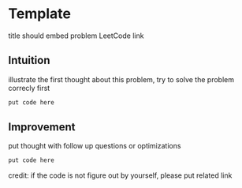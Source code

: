 # Template

title should embed problem LeetCode link

## Intuition

illustrate the first thought about this problem, try to solve the problem correcly first

```java
put code here
```

## Improvement

put thought with follow up questions or optimizations

```java
put code here
```

credit: if the code is not figure out by yourself, please put related link
